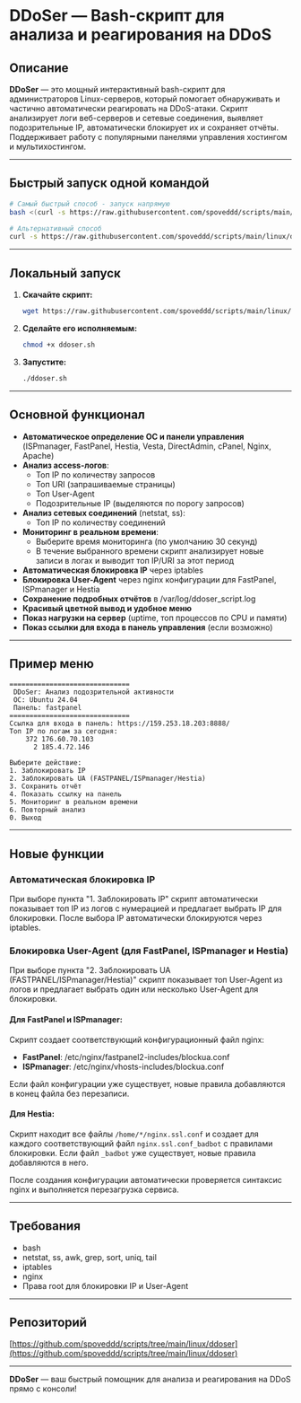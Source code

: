 # DDoSer — Bash-скрипт для анализа и реагирования на DDoS

## Описание

**DDoSer** — это мощный интерактивный bash-скрипт для администраторов Linux-серверов, который помогает обнаруживать и частично автоматически реагировать на DDoS-атаки. Скрипт анализирует логи веб-серверов и сетевые соединения, выявляет подозрительные IP, автоматически блокирует их и сохраняет отчёты. Поддерживает работу с популярными панелями управления хостингом и мультихостингом.

---

## Быстрый запуск одной командой

```bash
# Самый быстрый способ - запуск напрямую
bash <(curl -s https://raw.githubusercontent.com/spoveddd/scripts/main/linux/ddoser/ddoser.sh)

# Альтернативный способ
curl -s https://raw.githubusercontent.com/spoveddd/scripts/main/linux/ddoser/ddoser.sh | bash
```

---

## Локальный запуск

1. **Скачайте скрипт:**
    ```bash
    wget https://raw.githubusercontent.com/spoveddd/scripts/main/linux/ddoser/ddoser.sh
    ```
2. **Сделайте его исполняемым:**
    ```bash
    chmod +x ddoser.sh
    ```
3. **Запустите:**
    ```bash
    ./ddoser.sh
    ```

---

## Основной функционал

- **Автоматическое определение ОС и панели управления** (ISPmanager, FastPanel, Hestia, Vesta, DirectAdmin, cPanel, Nginx, Apache)
- **Анализ access-логов**:
  - Топ IP по количеству запросов
  - Топ URI (запрашиваемые страницы)
  - Топ User-Agent
  - Подозрительные IP (выделяются по порогу запросов)
- **Анализ сетевых соединений** (netstat, ss):
  - Топ IP по количеству соединений
- **Мониторинг в реальном времени**:
  - Выберите время мониторинга (по умолчанию 30 секунд)
  - В течение выбранного времени скрипт анализирует новые записи в логах и выводит топ IP/URI за этот период
- **Автоматическая блокировка IP** через iptables
- **Блокировка User-Agent** через nginx конфигурации для FastPanel, ISPmanager и Hestia
- **Сохранение подробных отчётов** в /var/log/ddoser_script.log
- **Красивый цветной вывод и удобное меню**
- **Показ нагрузки на сервер** (uptime, топ процессов по CPU и памяти)
- **Показ ссылки для входа в панель управления** (если возможно)

---

## Пример меню

```
==============================
 DDoSer: Анализ подозрительной активности
 ОС: Ubuntu 24.04
 Панель: fastpanel
==============================
Ссылка для входа в панель: https://159.253.18.203:8888/
Топ IP по логам за сегодня:
    372 176.60.70.103
      2 185.4.72.146

Выберите действие:
1. Заблокировать IP
2. Заблокировать UA (FASTPANEL/ISPmanager/Hestia)
3. Сохранить отчёт
4. Показать ссылку на панель
5. Мониторинг в реальном времени
6. Повторный анализ
0. Выход
```

---

## Новые функции

### Автоматическая блокировка IP
При выборе пункта "1. Заблокировать IP" скрипт автоматически показывает топ IP из логов с нумерацией и предлагает выбрать IP для блокировки. После выбора IP автоматически блокируются через iptables.

### Блокировка User-Agent (для FastPanel, ISPmanager и Hestia)
При выборе пункта "2. Заблокировать UA (FASTPANEL/ISPmanager/Hestia)" скрипт показывает топ User-Agent из логов и предлагает выбрать один или несколько User-Agent для блокировки.

#### Для FastPanel и ISPmanager:
Скрипт создает соответствующий конфигурационный файл nginx:
- **FastPanel**: /etc/nginx/fastpanel2-includes/blockua.conf
- **ISPmanager**: /etc/nginx/vhosts-includes/blockua.conf

Если файл конфигурации уже существует, новые правила добавляются в конец файла без перезаписи.

#### Для Hestia:
Скрипт находит все файлы `/home/*/nginx.ssl.conf` и создает для каждого соответствующий файл `nginx.ssl.conf_badbot` с правилами блокировки. Если файл `_badbot` уже существует, новые правила добавляются в него.

После создания конфигурации автоматически проверяется синтаксис nginx и выполняется перезагрузка сервиса.

---

## Требования
- bash
- netstat, ss, awk, grep, sort, uniq, tail
- iptables
- nginx
- Права root для блокировки IP и User-Agent

---

## Репозиторий
[https://github.com/spoveddd/scripts/tree/main/linux/ddoser](https://github.com/spoveddd/scripts/tree/main/linux/ddoser)

---

**DDoSer** — ваш быстрый помощник для анализа и реагирования на DDoS прямо с консоли!